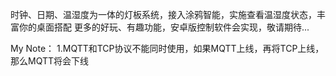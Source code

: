 时钟、日期、温湿度为一体的灯板系统，接入涂鸦智能，实施查看温湿度状态，丰富你的桌面搭配
更多的好玩、有趣功能，安卓版控制软件会实现，敬请期待...

My Note：
1.MQTT和TCP协议不能同时使用，如果MQTT上线，再将TCP上线，那么MQTT将会下线
